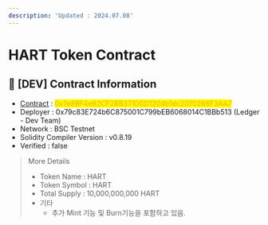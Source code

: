 ```yaml
---
description: 'Updated : 2024.07.08'
---
```


# HART Token Contract



## 📌  \[DEV] Contract Information <a href="#stg-contract-information" id="stg-contract-information"></a>

* [Contract](https://testnet.bscscan.com/address/0x7e8BF4e82CF2BB371D0D1204b1dc2070266F3AA7) : <mark style="color:orange;">0x7e8BF4e82CF2BB371D0D1204b1dc2070266F3AA7</mark>
* Deployer : 0x79c83E724b6C875001C799bEB6068014C1BBb513 (Ledger - Dev Team)
* Network : BSC Testnet
* Solidity Compiler Version : v0.8.19
* Verified : false

> More Details
>
> * Token Name : HART
> * Token Symbol : HART
> * Total Supply : 10,000,000,000 HART
> * 기타
>   * 추가 Mint 기능 및 Burn기능을 포함하고 있음.
